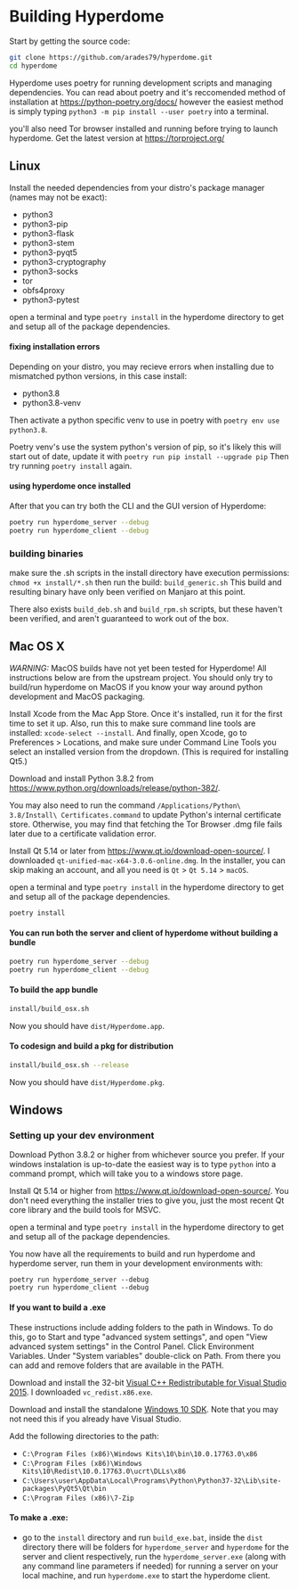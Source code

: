 # Building Hyperdome

Start by getting the source code:

```sh
git clone https://github.com/arades79/hyperdome.git
cd hyperdome
```

Hyperdome uses poetry for running development scripts and managing dependencies. You can read about poetry and it's reccomended method of installation at https://python-poetry.org/docs/ however the easiest method is simply typing `python3 -m pip install --user poetry` into a terminal.

you'll also need Tor browser installed and running before trying to launch hyperdome. Get the latest version at https://torproject.org/

## Linux

Install the needed dependencies from your distro's package manager (names may not be exact):
* python3
* python3-pip
* python3-flask
* python3-stem
* python3-pyqt5
* python3-cryptography
* python3-socks
* tor
* obfs4proxy
* python3-pytest


open a terminal and type `poetry install` in the hyperdome directory to get and setup all of the package dependencies.

#### fixing installation errors
Depending on your distro, you may recieve errors when installing due to mismatched python versions, in this case install:
* python3.8
* python3.8-venv

Then activate a python specific venv to use in poetry with `poetry env use python3.8`.

Poetry venv's use the system python's version of pip, so it's likely this will start out of date, update it with `poetry run pip install --upgrade pip`
Then try running `poetry install` again.

#### using hyperdome once installed
After that you can try both the CLI and the GUI version of Hyperdome:

```sh
poetry run hyperdome_server --debug
poetry run hyperdome_client --debug
```

### building binaries

make sure the .sh scripts in the install directory have execution permissions: `chmod +x install/*.sh`
then run the build: `build_generic.sh`
This build and resulting binary have only been verified on Manjaro at this point.

There also exists `build_deb.sh` and `build_rpm.sh` scripts, but these haven't been verified, and aren't guaranteed to work out of the box.

## Mac OS X

*WARNING:*
 MacOS builds have not yet been tested for Hyperdome! All instructions below are from the upstream project. You should only try to build/run hyperdome on MacOS if you know your way around python development and MacOS packaging.

Install Xcode from the Mac App Store. Once it's installed, run it for the first time to set it up. Also, run this to make sure command line tools are installed: `xcode-select --install`. And finally, open Xcode, go to Preferences > Locations, and make sure under Command Line Tools you select an installed version from the dropdown. (This is required for installing Qt5.)

Download and install Python 3.8.2 from https://www.python.org/downloads/release/python-382/.

You may also need to run the command `/Applications/Python\ 3.8/Install\ Certificates.command` to update Python's internal certificate store. Otherwise, you may find that fetching the Tor Browser .dmg file fails later due to a certificate validation error.

Install Qt 5.14 or later from https://www.qt.io/download-open-source/. I downloaded `qt-unified-mac-x64-3.0.6-online.dmg`. In the installer, you can skip making an account, and all you need is `Qt` > `Qt 5.14` > `macOS`.

open a terminal and type `poetry install` in the hyperdome directory to get and setup all of the package dependencies.

```sh
poetry install
```

#### You can run both the server and client of hyperdome without building a bundle

```sh
poetry run hyperdome_server --debug
poetry run hyperdome_client --debug
```


#### To build the app bundle

```sh
install/build_osx.sh
```

Now you should have `dist/Hyperdome.app`.

#### To codesign and build a pkg for distribution

```sh
install/build_osx.sh --release
```

Now you should have `dist/Hyperdome.pkg`.

## Windows

### Setting up your dev environment

Download Python 3.8.2 or higher from whichever source you prefer. If your windows instalation is up-to-date the easiest way is to type `python` into a command prompt, which will take you to a windows store page.

Install  Qt 5.14 or higher from https://www.qt.io/download-open-source/. You don't need everything the installer tries to give you, just the most recent Qt core library and the build tools for MSVC.

open a terminal and type `poetry install` in the hyperdome directory to get and setup all of the package dependencies.

You now have all the requirements to build and run hyperdome and hyperdome server, run them in your development environments with:
```
poetry run hyperdome_server --debug
poetry run hyperdome_client --debug
```

#### If you want to build a .exe

These instructions include adding folders to the path in Windows. To do this, go to Start and type "advanced system settings", and open "View advanced system settings" in the Control Panel. Click Environment Variables. Under "System variables" double-click on Path. From there you can add and remove folders that are available in the PATH.

Download and install the 32-bit [Visual C++ Redistributable for Visual Studio 2015](https://www.microsoft.com/en-US/download/details.aspx?id=48145). I downloaded `vc_redist.x86.exe`.

Download and install the standalone [Windows 10 SDK](https://dev.windows.com/en-us/downloads/windows-10-sdk). Note that you may not need this if you already have Visual Studio.

Add the following directories to the path:

* `C:\Program Files (x86)\Windows Kits\10\bin\10.0.17763.0\x86`
* `C:\Program Files (x86)\Windows Kits\10\Redist\10.0.17763.0\ucrt\DLLs\x86`
* `C:\Users\user\AppData\Local\Programs\Python\Python37-32\Lib\site-packages\PyQt5\Qt\bin`
* `C:\Program Files (x86)\7-Zip`


#### To make a .exe:

* go to the `install` directory and run `build_exe.bat`, inside the `dist` directory there will be folders for `hyperdome_server` and `hyperdome` for the server and client respectively, run the `hyperdome_server.exe` (along with any command line parameters if needed) for running a server on your local machine, and run `hyperdome.exe` to start the hyperdome client.


